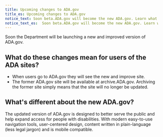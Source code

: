 ```yaml
---
title: Upcoming changes to ADA.gov
title_es: Upcoming changes to ADA.gov
notice_text: Soon beta.ADA.gov will become the new ADA.gov. Learn what to expect
notice_text_es:  Soon beta.ADA.gov will become the new ADA.gov. Learn what to expect
---
```


Soon the Department will be launching a new and improved version of ADA.gov.

## What do these changes mean for users of the ADA sites?

- When users go to ADA.gov they will see the new and improve site.
- The former ADA.gov site will be available at archive.ADA.gov. Archiving the former site simply means that the site will no longer be updated.

## What's different about the new ADA.gov?

The updated version of ADA.gov is designed to better serve the public and help expand access for people with disabilities. With modern easy-to-use navigation tools, user-centered design, content written in plain-language (less legal jargon) and is mobile compatible.